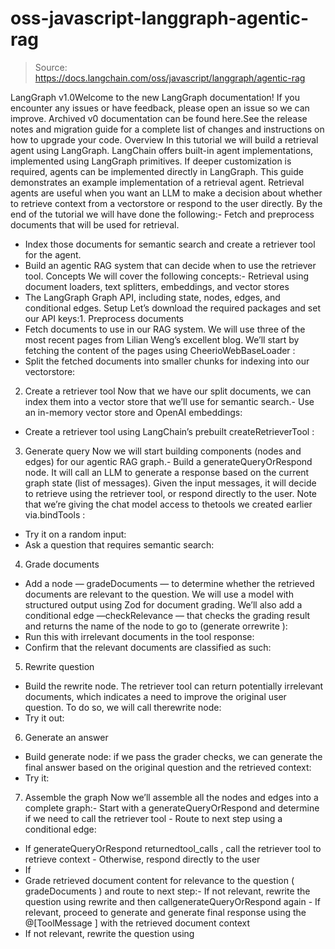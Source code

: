 # oss-javascript-langgraph-agentic-rag

> Source: https://docs.langchain.com/oss/javascript/langgraph/agentic-rag

LangGraph v1.0Welcome to the new LangGraph documentation! If you encounter any issues or have feedback, please open an issue so we can improve. Archived v0 documentation can be found here.See the release notes and migration guide for a complete list of changes and instructions on how to upgrade your code.
Overview
In this tutorial we will build a retrieval agent using LangGraph. LangChain offers built-in agent implementations, implemented using LangGraph primitives. If deeper customization is required, agents can be implemented directly in LangGraph. This guide demonstrates an example implementation of a retrieval agent. Retrieval agents are useful when you want an LLM to make a decision about whether to retrieve context from a vectorstore or respond to the user directly. By the end of the tutorial we will have done the following:- Fetch and preprocess documents that will be used for retrieval.
- Index those documents for semantic search and create a retriever tool for the agent.
- Build an agentic RAG system that can decide when to use the retriever tool.
Concepts
We will cover the following concepts:- Retrieval using document loaders, text splitters, embeddings, and vector stores
- The LangGraph Graph API, including state, nodes, edges, and conditional edges.
Setup
Let’s download the required packages and set our API keys:1. Preprocess documents
- Fetch documents to use in our RAG system. We will use three of the most recent pages from Lilian Weng’s excellent blog. We’ll start by fetching the content of the pages using
CheerioWebBaseLoader
:
- Split the fetched documents into smaller chunks for indexing into our vectorstore:
2. Create a retriever tool
Now that we have our split documents, we can index them into a vector store that we’ll use for semantic search.- Use an in-memory vector store and OpenAI embeddings:
- Create a retriever tool using LangChain’s prebuilt
createRetrieverTool
:
3. Generate query
Now we will start building components (nodes and edges) for our agentic RAG graph.- Build a
generateQueryOrRespond
node. It will call an LLM to generate a response based on the current graph state (list of messages). Given the input messages, it will decide to retrieve using the retriever tool, or respond directly to the user. Note that we’re giving the chat model access to thetools
we created earlier via.bindTools
:
- Try it on a random input:
- Ask a question that requires semantic search:
4. Grade documents
- Add a node —
gradeDocuments
— to determine whether the retrieved documents are relevant to the question. We will use a model with structured output using Zod for document grading. We’ll also add a conditional edge —checkRelevance
— that checks the grading result and returns the name of the node to go to (generate
orrewrite
):
- Run this with irrelevant documents in the tool response:
- Confirm that the relevant documents are classified as such:
5. Rewrite question
- Build the
rewrite
node. The retriever tool can return potentially irrelevant documents, which indicates a need to improve the original user question. To do so, we will call therewrite
node:
- Try it out:
6. Generate an answer
- Build
generate
node: if we pass the grader checks, we can generate the final answer based on the original question and the retrieved context:
- Try it:
7. Assemble the graph
Now we’ll assemble all the nodes and edges into a complete graph:- Start with a
generateQueryOrRespond
and determine if we need to call the retriever tool - Route to next step using a conditional edge:
- If
generateQueryOrRespond
returnedtool_calls
, call the retriever tool to retrieve context - Otherwise, respond directly to the user
- If
- Grade retrieved document content for relevance to the question (
gradeDocuments
) and route to next step:- If not relevant, rewrite the question using
rewrite
and then callgenerateQueryOrRespond
again - If relevant, proceed to
generate
and generate final response using the @[ToolMessage
] with the retrieved document context
- If not relevant, rewrite the question using